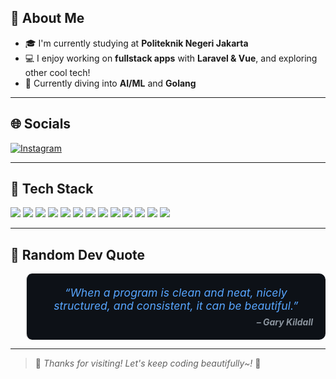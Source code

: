 ## 👋 About Me

- 🎓 I'm currently studying at **Politeknik Negeri Jakarta**
- 💻 I enjoy working on **fullstack apps** with **Laravel & Vue**, and exploring other cool tech!
- 🌱 Currently diving into **AI/ML** and **Golang**

---

## 🌐 Socials

[![Instagram](https://img.shields.io/badge/Instagram-E4405F?style=flat&logo=instagram&logoColor=white)](https://instagram.com/usernamekamu)

---

## 🧰 Tech Stack

<p align="left">
  <img src="https://img.shields.io/badge/JavaScript-F7DF1E?style=for-the-badge&logo=javascript&logoColor=000" />
  <img src="https://img.shields.io/badge/React-61DAFB?style=for-the-badge&logo=react&logoColor=000" />
  <img src="https://img.shields.io/badge/Express.js-000000?style=for-the-badge&logo=express&logoColor=fff" />
  <img src="https://img.shields.io/badge/PostgreSQL-4169E1?style=for-the-badge&logo=postgresql&logoColor=fff" />
  <img src="https://img.shields.io/badge/PHP-777BB4?style=for-the-badge&logo=php&logoColor=fff" />
  <img src="https://img.shields.io/badge/Python-3776AB?style=for-the-badge&logo=python&logoColor=fff" />
  <img src="https://img.shields.io/badge/TensorFlow-FF6F00?style=for-the-badge&logo=tensorflow&logoColor=fff" />
  <img src="https://img.shields.io/badge/Jupyter-F37626?style=for-the-badge&logo=jupyter&logoColor=fff" />
  <img src="https://img.shields.io/badge/Laravel-FF2D20?style=for-the-badge&logo=laravel&logoColor=fff" />
  <img src="https://img.shields.io/badge/Vue.js-4FC08D?style=for-the-badge&logo=vue.js&logoColor=fff" />
  <img src="https://img.shields.io/badge/TailwindCSS-06B6D4?style=for-the-badge&logo=tailwindcss&logoColor=fff" />
  <img src="https://img.shields.io/badge/Go-00ADD8?style=for-the-badge&logo=go&logoColor=fff" />
  <img src="https://img.shields.io/badge/GitHub-181717?style=for-the-badge&logo=github&logoColor=fff" />
</p>

---

## 📜 Random Dev Quote

<div align="center">
  <blockquote style="background:#0d1117; padding: 20px; border-radius: 10px; color:#58a6ff; font-style: italic;">
    <p style="font-size: 1.1rem; margin: 0;">
      “When a program is clean and neat, nicely structured, and consistent, it can be beautiful.”
    </p>
    <p style="text-align:right; color: #8b949e; font-weight:bold; margin: 0.5em 0 0 0;">– Gary Kildall</p>
  </blockquote>
</div>


---

> 🌸 *Thanks for visiting! Let's keep coding beautifully~!* 🌸
